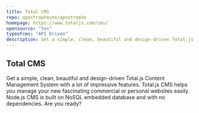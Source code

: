 ```yaml
---
title: Total CMS
repo: apostrophecms/apostrophe
homepage: https://www.totaljs.com/cms/
opensource: "Yes"
typeofcms: "API Driven"
description: Get a simple, clean, beautiful and design-driven Total.js Content Management System with a lot of impressive features
---
```

## Total CMS
Get a simple, clean, beautiful and design-driven Total.js Content Management System with a lot of impressive features. Total.js CMS helps you manage your new fascinating commercial or personal websites easily. Node.js CMS is built on NoSQL embedded database and with no dependencies. Are you ready?
